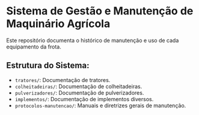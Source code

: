 # Sistema de Gestão e Manutenção de Maquinário Agrícola

Este repositório documenta o histórico de manutenção e uso de cada equipamento da frota.

## Estrutura do Sistema:

- `tratores/`: Documentação de tratores.
- `colheitadeiras/`: Documentação de colheitadeiras.
- `pulverizadores/`: Documentação de pulverizadores.
- `implementos/`: Documentação de implementos diversos.
- `protocolos-manutencao/`: Manuais e diretrizes gerais de manutenção.
